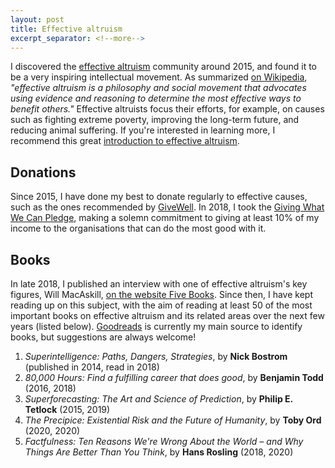 ```yaml
---
layout: post
title: Effective altruism
excerpt_separator: <!--more-->
---
```


I discovered the [effective altruism](https://www.effectivealtruism.org/) community around 2015, and found it to be a very inspiring intellectual movement. As summarized [on Wikipedia](https://en.wikipedia.org/wiki/Effective_altruism), _"effective altruism is a philosophy and social movement that advocates using evidence and reasoning to determine the most effective ways to benefit others."_ Effective altruists focus their efforts, for example, on causes such as fighting extreme poverty, improving the long-term future, and reducing animal suffering. If you're interested in learning more, I recommend this great [introduction to effective altruism](https://www.effectivealtruism.org/articles/introduction-to-effective-altruism/).

## Donations

Since 2015, I have done my best to donate regularly to effective causes, such as the ones recommended by [GiveWell](https://www.givewell.org/charities/top-charities). In 2018, I took the [Giving What We Can Pledge](https://www.givingwhatwecan.org/pledge/), making a solemn commitment to giving at least 10% of my income to the organisations that can do the most good with it.

## Books

In late 2018, I published an interview with one of effective altruism's key figures, Will MacAskill, [on the website Five Books](https://fivebooks.com/best-books/effective-altruism-will-macaskill/). Since then, I have kept reading up on this subject, with the aim of reading at least 50 of the most important books on effective altruism and its related areas over the next few years (listed below). [Goodreads](https://www.goodreads.com/shelf/show/effective-altruism) is currently my main source to identify books, but suggestions are always welcome!

<!--more-->

1. _Superintelligence: Paths, Dangers, Strategies_, by **Nick Bostrom** (published in 2014, read in 2018)
1. _80,000 Hours: Find a fulfilling career that does good_, by **Benjamin Todd** (2016, 2018)
1. _Superforecasting: The Art and Science of Prediction_, by **Philip E. Tetlock** (2015, 2019)
1. _The Precipice: Existential Risk and the Future of Humanity_, by **Toby Ord** (2020, 2020)
1. _Factfulness: Ten Reasons We're Wrong About the World – and Why Things Are Better Than You Think_, by **Hans Rosling** (2018, 2020)
